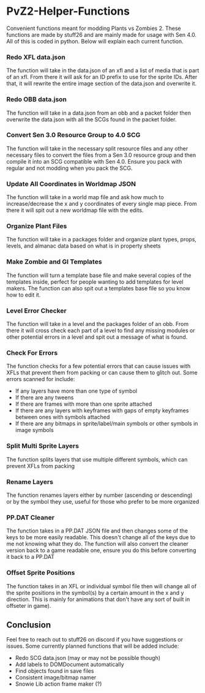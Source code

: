 # PvZ2-Helper-Functions
Convenient functions meant for modding Plants vs Zombies 2. These functions are made by stuff26 and are mainly made for usage with Sen 4.0. All of this is coded in python. Below will explain each current function.

### Redo XFL data.json
The function will take in the data.json of an xfl and a list of media that is part of an xfl. From there it will ask for an ID prefix to use for the sprite IDs. After that, it will rewrite the entire image section of the data.json and overwrite it.

### Redo OBB data.json
The function will take in a data.json from an obb and a packet folder then overwrite the data.json with all the SCGs found in the packet folder.

### Convert Sen 3.0 Resource Group to 4.0 SCG
The function will take in the necessary split resource files and any other necessary files to convert the files from a Sen 3.0 resource group and then compile it into an SCG compatible with Sen 4.0. Ensure you pack with regular and not modding when you pack the SCG.

### Update All Coordinates in Worldmap JSON
The function will take in a world map file and ask how much to increase/decrease the x and y coordinates of every single map piece. From there it will spit out a new worldmap file with the edits.

### Organize Plant Files
The function will take in a packages folder and organize plant types, props, levels, and almanac data based on what is in property sheets

### Make Zombie and GI Templates
The function will turn a template base file and make several copies of the templates inside, perfect for people wanting to add templates for level makers. The function can also spit out a templates base file so you know how to edit it.

### Level Error Checker
The function will take in a level and the packages folder of an obb. From there it will cross check each part of a level to find any missing modules or other potential errors in a level and spit out a message of what is found.

### Check For Errors
The function checks for a few potential errors that can cause issues with XFLs that prevent them from packing or can cause them to glitch out. Some errors scanned for include:
- If any layers have more than one type of symbol
- If there are any tweens
- If there are frames with more than one sprite attached
- If there are any layers with keyframes with gaps of empty keyframes between ones with symbols attached
- If there are any bitmaps in sprite/label/main symbols or other symbols in image symbols

### Split Multi Sprite Layers
The function splits layers that use multiple different symbols, which can prevent XFLs from packing

### Rename Layers
The function renames layers either by number (ascending or descending) or by the symbol they use, useful for those who prefer to be more organized

### PP.DAT Cleaner
The function takes in a PP.DAT JSON file and then changes some of the keys to be more easily readable. This doesn't change all of the keys due to me not knowing what they do. The function will also convert the cleaner version back to a game readable one, ensure you do this before converting it back to a PP.DAT

### Offset Sprite Positions
The function takes in an XFL or individual symbol file then will change all of the sprite positions in the symbol(s) by a certain amount in the x and y direction. This is mainly for animations that don't have any sort of built in offseter in game).


## Conclusion
Feel free to reach out to stuff26 on discord if you have suggestions or issues. Some currently planned functions that will be added include:

- Redo SCG data.json (may or may not be possible though)
- Add labels to DOMDocument automatically
- Find objects found in save files
- Consistent image/bitmap namer
- Snowie Lib action frame maker (?)
